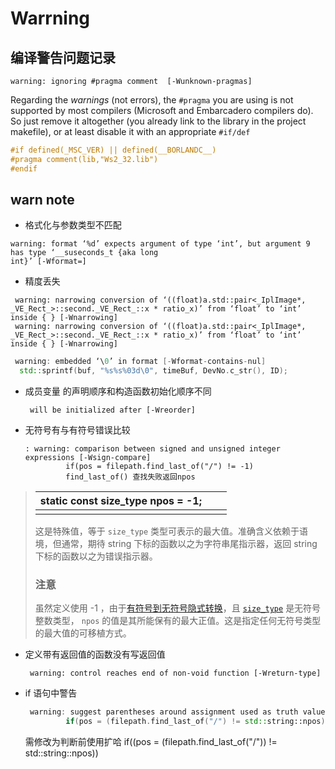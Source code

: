 # Warrning

## 编译警告问题记录

```shell
warning: ignoring #pragma comment  [-Wunknown-pragmas]
```

Regarding the *warnings* (not errors), the `#pragma` you are using is not supported by most compilers (Microsoft and Embarcadero compilers do). So just remove it altogether (you already link to the library in the project makefile), or at least disable it with an appropriate `#if/def`

```c++
#if defined(_MSC_VER) || defined(__BORLANDC__)
#pragma comment(lib,"Ws2_32.lib")
#endif
```

## warn note

- 格式化与参数类型不匹配

```shell
warning: format ‘%d’ expects argument of type ‘int’, but argument 9 has type ‘__suseconds_t {aka long 
int}’ [-Wformat=]
```

- 精度丢失

```shell
 warning: narrowing conversion of ‘((float)a.std::pair<_IplImage*, _VE_Rect_>::second._VE_Rect_::x * ratio_x)’ from ‘float’ to ‘int’ inside { } [-Wnarrowing]
 warning: narrowing conversion of ‘((float)a.std::pair<_IplImage*, _VE_Rect_>::second._VE_Rect_::x * ratio_x)’ from ‘float’ to ‘int’ inside { } [-Wnarrowing]
```

```c++
 warning: embedded ‘\0’ in format [-Wformat-contains-nul]
  std::sprintf(buf, "%s%s%03d\0", timeBuf, DevNo.c_str(), ID);
```

- 成员变量 的声明顺序和构造函数初始化顺序不同
  
  ```shell
   will be initialized after [-Wreorder]
  ```

- 无符号有与有符号错误比较
  
  ```shell
  : warning: comparison between signed and unsigned integer expressions [-Wsign-compare]
           if(pos = filepath.find_last_of("/") != -1)
           find_last_of() 查找失败返回npos
  ```

> | static const size_type npos = -1; |     |     |
> | --------------------------------- | --- | --- |
> |                                   |     |     |
> 
> 这是特殊值，等于 `size_type` 类型可表示的最大值。准确含义依赖于语境，但通常，期待 string 下标的函数以之为字符串尾指示器，返回 string 下标的函数以之为错误指示器。
> 
> ### 注意
> 
> 虽然定义使用 -1 ，由于[有符号到无符号隐式转换](https://www.apiref.com/cpp-zh/cpp/language/implicit_cast.html#.E6.95.B4.E6.95.B0.E8.BD.AC.E6.8D.A2)，且 [`size_type`](https://www.apiref.com/cpp-zh/cpp/string/basic_string.html) 是无符号整数类型， `npos` 的值是其所能保有的最大正值。这是指定任何无符号类型的最大值的可移植方式。

- 定义带有返回值的函数没有写返回值
  
  ```
   warning: control reaches end of non-void function [-Wreturn-type]
  ```

- if 语句中警告
  
  ```c++
   warning: suggest parentheses around assignment used as truth value [-Wparentheses]
           if(pos = (filepath.find_last_of("/") != std::string::npos))
  ```

  需修改为判断前使用扩哈 if((pos = (filepath.find_last_of("/")) != std::string::npos))

```

```
